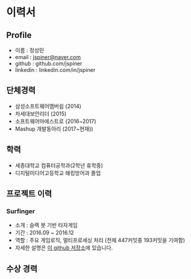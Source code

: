 # 이력서

## Profile
- 이름 : 정성민
- email : jspiner@naver.com
- github : github.com/jspiner
- linkedin : linkedin.com/in/jspiner

## 단체경력
- 삼성소프트웨어멤버쉽 (2014)
- 차세대보안리더 (2015)
- 소프트웨어마에스트로 (2016~2017)
- Mashup 개발동아리 (2017~현재))

## 학력
- 세종대학교 컴퓨터공학과(2학년 휴학중)
- 디지털미디어고등학교 해킹방어과 졸업

## 프로젝트 이력
### Surfinger
- 소개 : 슬랙 봇 기반 타자게임
- 기간 : 2016.09 ~ 2016.12
- 역할 : 주요 게임로직, 멀티프로세싱 처리 (전체 447커밋중 193커밋을 기여함)
- 자세한 설명은 [이 github 저장소](https://github.com/JSpiner/Soma_SlackBot_taja)에 있습니다.


## 수상 경력
